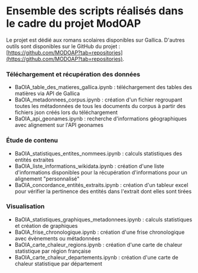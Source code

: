 # Ensemble des scripts réalisés dans le cadre du projet ModOAP

Le projet est dédié aux romans scolaires disponibles sur Gallica. D'autres outils sont disponibles sur le GitHub du projet : [https://github.com/MODOAP?tab=repositories](https://github.com/MODOAP?tab=repositories).

### Téléchargement et récupération des données
- BaOIA_table_des_matieres_gallica.ipynb : téléchargement des tables des matières via API de Gallica
- BaOIA_metadonnees_corpus.ipynb : création d'un fichier regroupant toutes les métadonnées de tous les documents du corpus à partir des fichiers json créés lors du téléchargement
- BaOIA_api_geonames.ipynb : recherche d'informations géographiques avec alignement sur l'API geonames

### Étude de contenu
- BaOIA_statistiques_entites_nommees.ipynb : calculs statistiques des entités extraites
- BaOIA_liste_informations_wikidata.ipynb : création d'une liste d'informations disponibles pour la récupération d'informations pour un alignement "personnalisé"
- BaOIA_concordance_entités_extraits.ipynb : création d'un tableur excel pour vérifier la pertinence des entités dans l'extrait dont elles sont tirées

### Visualisation
- BaOIA_statistiques_graphiques_metadonnees.ipynb : calculs statistiques et création de graphiques
- BaOIA_frise_chronologique.ipynb : création d'une frise chronologique avec évènements ou métadonnées
- BaOIA_carte_chaleur_regions.ipynb : création d'une carte de chaleur statistique par région française
- BaOIA_carte_chaleur_departements.ipynb : création d'une carte de chaleur statistique par département
